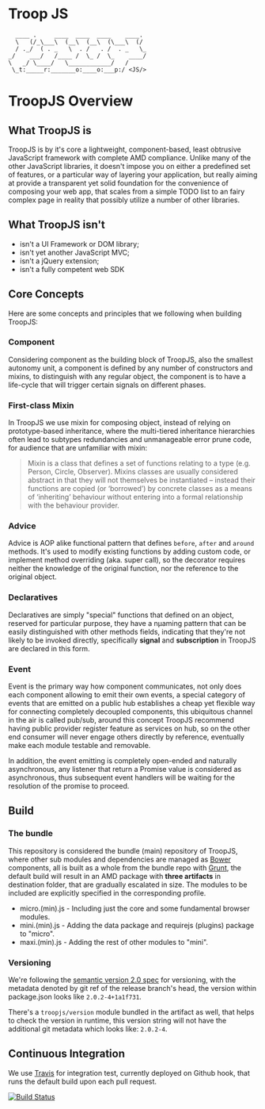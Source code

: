 # Troop JS

````
  ____ .     ____  ____  ____    ____.
  \   (/_\___\  (__\  (__\  (\___\  (/
  / ._/  ( . _   \  . /   . /  . _   \_
_/    ___/   /____ /  \_ /  \_    ____/
\   _/ \____/   \____________/   /
 \_t:_____r:_______o:____o:___p:/ <JS/>
````

# TroopJS Overview

## What TroopJS is

TroopJS is by it's core a lightweight, component-based, least obtrusive JavaScript framework with complete AMD compliance.
Unlike many of the other JavaScript libraries, it doesn't impose you on either a predefined set of features, or
a particular way of layering your application, but really aiming at provide a transparent yet solid foundation for the
convenience of composing your web app, that scales from a simple TODO list to an fairy complex page in reality that
possibly utilize a number of other libraries.

## What TroopJS isn't
- isn't a UI Framework or DOM library;
- isn't yet another JavaScript MVC;
- isn't a jQuery extension;
- isn't a fully competent web SDK


## Core Concepts
Here are some concepts and principles that we following when building TroopJS:

### Component
Considering component as the building block of TroopJS, also the smallest autonomy unit, a component is defined by any
number of constructors and mixins, to distinguish with any regular object, the component is to have a life-cycle
that will trigger certain signals on different phases.

### First-class Mixin
In TroopJS we use mixin for composing object, instead of relying on prototype-based inheritance, where the
multi-tiered inheritance hierarchies often lead to subtypes redundancies and unmanageable error prune code,
for audience that are unfamiliar with mixin:

> Mixin is a class that defines a set of functions relating to a type (e.g. Person, Circle, Observer).
> Mixins classes are usually considered abstract in that they will not themselves be instantiated – instead their
> functions are copied (or ‘borrowed’) by concrete classes as a means of ‘inheriting’ behaviour without entering
> into a formal relationship with the behaviour provider.

### Advice
Advice is AOP alike functional pattern that defines `before`, `after` and `around` methods.
It's used to modify existing functions by adding custom code, or implement method overriding (aka. super call), so
the decorator requires neither the knowledge of the original function, nor the reference to the original object.

### Declaratives
Declaratives are simply "special" functions that defined on an object, reserved for particular purpose, they have a
nµaming pattern that can be easily distinguished with other methods fields, indicating that they're not likely to be
invoked directly, specifically **signal** and **subscription** in TroopJS are declared in this form.

### Event
Event is the primary way how component communicates, not only does each component allowing to emit
their own events, a special category of events that are emitted on a public hub establishes a cheap yet flexible way
for connecting completely decoupled components, this ubiquitous channel in the air is called pub/sub, around
this concept TroopJS recommend having public provider register feature as services on hub, so on the other end consumer
will never engage others directly by reference, eventually make each module testable and removable.

In addition, the event emitting is completely open-ended and naturally asynchronous, any listener that return a Promise value is
considered as asynchronous, thus subsequent event handlers will be waiting for the resolution of the promise to proceed.

## Build

### The bundle

This repository is considered the bundle (main) repository of TroopJS, where other sub modules and dependencies are
managed as [Bower][bower] components, all is built as a whole from the bundle repo with [Grunt][grunt], the default
build will result in an AMD package with **three artifacts** in destination folder, that are gradually escalated in size.
The modules to be included are explicitly specified in the corresponding profile.

  * micro.(min).js - Including just the core and some fundamental browser modules.
  * mini.(min).js - Adding the data package and requirejs (plugins) package to "micro".
  * maxi.(min).js - Adding the rest of other modules to "mini".

### Versioning

We're following the [semantic version 2.0 spec][semver] for versioning, with the metadata denoted by git ref of
the release branch's head, the version within package.json looks like `2.0.2-4+1a1f731`.

There's a `troopjs/version` module bundled in the artifact as well, that helps to check the version in runtime,
this version string will not have the additional git metadata which looks like: `2.0.2-4`.

## Continuous Integration

We use [Travis][travis] for integration test, currently deployed on Github hook, that runs the default build upon each pull request.

[![Build Status](https://travis-ci.org/troopjs/troopjs-bundle.png)](https://travis-ci.org/troopjs/troopjs-bundle)


[bower]: http://bower.io
[grunt]: http://gruntjs.com
[travis]: https://travis-ci.org
[semver]: http://semver.org/